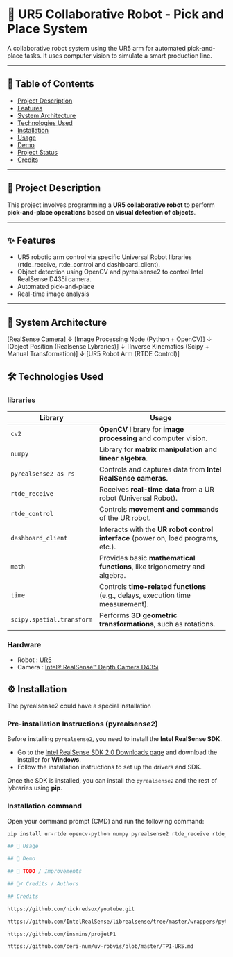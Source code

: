 # 🤖 UR5 Collaborative Robot - Pick and Place System

A collaborative robot system using the UR5 arm for automated pick-and-place tasks. It uses computer vision to simulate a smart production line.

---

## 📌 Table of Contents

- [Project Description](#project-description)
- [Features](#features)
- [System Architecture](#system-architecture)
- [Technologies Used](#technologies-used)
- [Installation](#installation)
- [Usage](#usage)
- [Demo](#demo)
- [Project Status](#project-status)
- [Credits](#credits)

---

## 📝 Project Description

This project involves programming a **UR5 collaborative robot** to perform **pick-and-place operations** based on **visual detection of objects**. 

---

## ✨ Features

- UR5 robotic arm control via specific Universal Robot libraries (rtde_receive, rtde_control and dashboard_client).
- Object detection using OpenCV and pyrealsense2 to control Intel RealSense D435i camera.
- Automated pick-and-place
- Real-time image analysis

---

## 🧠 System Architecture

[RealSense Camera]
        ↓
[Image Processing Node (Python + OpenCV)]
        ↓
[Object Position (Realsense Lybraries)]
        ↓
[Inverse Kinematics (Scipy + Manual Transformation)]
        ↓
[UR5 Robot Arm (RTDE Control)]

## 🛠️ Technologies Used

### libraries

| **Library**                | **Usage**                                                    |
|----------------------------|--------------------------------------------------------------|
| `cv2`                      | **OpenCV** library for **image processing** and computer vision. |
| `numpy`                    | Library for **matrix manipulation** and **linear algebra**.  |
| `pyrealsense2 as rs`       | Controls and captures data from **Intel RealSense cameras**. |
| `rtde_receive`             | Receives **real-time data** from a UR robot (Universal Robot). |
| `rtde_control`             | Controls **movement and commands** of the UR robot.          |
| `dashboard_client`         | Interacts with the **UR robot control interface** (power on, load programs, etc.). |
| `math`                     | Provides basic **mathematical functions**, like trigonometry and algebra. |
| `time`                     | Controls **time-related functions** (e.g., delays, execution time measurement). |
| `scipy.spatial.transform`  | Performs **3D geometric transformations**, such as rotations. |


### Hardware

- Robot : [UR5](https://www.universal-robots.com/fr/produits/robot-ur5/)
- Camera : [Intel® RealSense™ Depth Camera D435i](https://www.intel.com/content/www/us/en/products/sku/190004/intel-realsense-depth-camera-d435i/specifications.html)

## ⚙️ Installation

The pyrealsense2 could have a special installation 
### Pre-installation Instructions (pyrealsense2)

Before installing `pyrealsense2`, you need to install the **Intel RealSense SDK**. 

- Go to the [Intel RealSense SDK 2.0 Downloads page](https://www.intelrealsense.com/sdk-2/) and download the installer for **Windows**.
- Follow the installation instructions to set up the drivers and SDK.

Once the SDK is installed, you can install the `pyrealsense2` and the rest of lybraries using **pip**.

### Installation command
Open your command prompt (CMD) and run the following command:

```bash
pip install ur-rtde opencv-python numpy pyrealsense2 rtde_receive rtde_control ur-dashboard-client scipy`

## 🚀 Usage

## 🎥 Demo

## 📌 TODO / Improvements

## 🙋‍♂️ Credits / Authors

## Credits

https://github.com/nickredsox/youtube.git

https://github.com/IntelRealSense/librealsense/tree/master/wrappers/python#installation

https://github.com/insmins/projetP1

https://github.com/ceri-num/uv-robvis/blob/master/TP1-UR5.md


